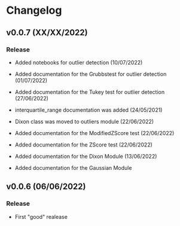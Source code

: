 # Changelog


## v0.0.7 (XX/XX/2022)


### Release

- Added notebooks for outlier detection (10/07/2022)
- Added documentation for the Grubbstest for outlier detection (01/07/2022)
- Added documentation for the Tukey test for outlier detection (27/06/2022)
- interquartile_range documentation was added (24/05/2021)
- Dixon class was moved to outliers module (22/06/2022)
- Added documentation for the ModifiedZScore test (22/06/2022)
- Added documentation for the ZScore test (22/06/2022)
- Added documentation for the Dixon Module (13/06/2022)


- Added documentation for the Gaussian Module



## v0.0.6 (06/06/2022)


### Release

- First "good" realease

